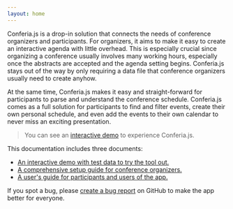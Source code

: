 ```yaml
---
layout: home
---
```


Conferia.js is a drop-in solution that connects the needs of conference
organizers and participants. For organizers, it aims to make it easy to create
an interactive agenda with little overhead. This is especially crucial since
organizing a conference usually involves many working hours, especially once the
abstracts are accepted and the agenda setting begins. Conferia.js stays out of
the way by only requiring a data file that conference organizers usually need to
create anyhow.

At the same time, Conferia.js makes it easy and straight-forward for
participants to parse and understand the conference schedule. Conferia.js comes
as a full solution for participants to find and filter events, create their own
personal schedule, and even add the events to their own calendar to never miss
an exciting presentation.

> You can see an [interactive demo](demo) to experience Conferia.js.

This documentation includes three documents:

* [An interactive demo with test data to try the tool out.](demo/index.md)
* [A comprehensive setup guide for conference organizers.](organizers-guide.md)
* [A user's guide for participants and users of the app.](users-guide.md)

If you spot a bug, please
[create a bug report](https://github.com/nathanlesage/conferia/issues) on GitHub
to make the app better for everyone.
